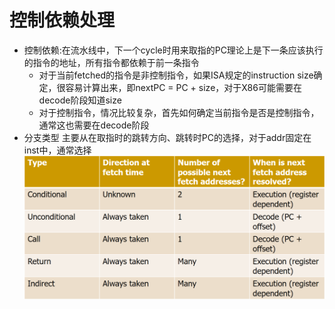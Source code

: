 # 控制依赖处理
- 控制依赖:在流水线中，下一个cycle时用来取指的PC理论上是下一条应该执行的指令的地址，所有指令都依赖于前一条指令
    - 对于当前fetched的指令是非控制指令，如果ISA规定的instruction size确定，很容易计算出来，即nextPC = PC + size，对于X86可能需要在decode阶段知道size
    - 对于控制指令，情况比较复杂，首先如何确定当前指令是否是控制指令，通常这也需要在decode阶段
- 分支类型
主要从在取指时的跳转方向、跳转时PC的选择，对于addr固定在inst中，通常选择         
![Alt text](image/1-1.png)